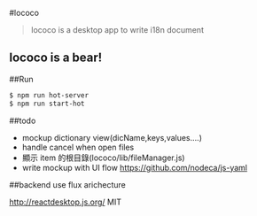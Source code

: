 #lococo
> lococo is a desktop app to write i18n document

## lococo is a bear!

##Run
```bash
$ npm run hot-server
$ npm run start-hot
```


##todo
* mockup dictionary view(dicName,keys,values....)
* handle cancel when open files
*  顯示 item 的根目錄(lococo/lib/fileManager.js)
* write mockup with UI flow
https://github.com/nodeca/js-yaml


##backend
use flux arichecture


http://reactdesktop.js.org/
MIT
